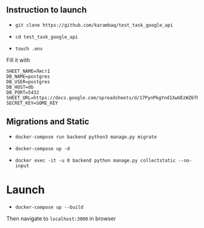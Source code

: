 ## Instruction to launch

- `git clone https://github.com/karambaq/test_task_google_api`

- `cd test_task_google_api`
- `touch .env`

Fill it with

```
SHEET_NAME=Лист1
DB_NAME=postgres
DB_USER=postgres
DB_HOST=db
DB_PORT=5432
SHEET_URL=https://docs.google.com/spreadsheets/d/17PynPkgYnd1XwUEzWZ6fRNi3fw5IZIBmKqTfwmAPonQ/edit#gid=0
SECRET_KEY=SOME_KEY
```

## Migrations and Static

- `docker-compose run backend python3 manage.py migrate`

- `docker-compose up -d`

- `docker exec -it -u 0 backend python manage.py collectstatic --no-input`

# Launch

- `docker-compose up --build`

Then navigate to `localhost:3000` in browser
